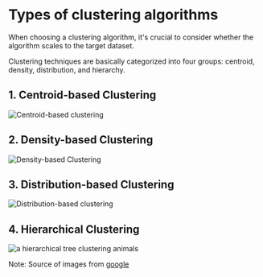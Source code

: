 # Types of clustering algorithms
When choosing a clustering algorithm, it's crucial to consider whether the algorithm scales to the target dataset.

Clustering techniques are basically categorized into four groups: centroid, density, distribution, and hierarchy.
## 1. Centroid-based Clustering
![Centroid-based clustering](https://developers.google.com/static/machine-learning/clustering/images/CentroidBasedClustering.svg)

## 2. Density-based Clustering
![Density-based Clustering](https://developers.google.com/static/machine-learning/clustering/images/DensityClustering.svg)

## 3. Distribution-based Clustering
![Distribution-based clustering](https://developers.google.com/static/machine-learning/clustering/images/DistributionClustering.svg)

## 4. Hierarchical Clustering

![a hierarchical tree clustering animals](https://developers.google.com/static/machine-learning/clustering/images/HierarchicalClustering.svg)

Note: Source of images from [google](https://developers.google.com/machine-learning/clustering/clustering-algorithms)
